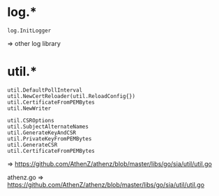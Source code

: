 # log.*

```
log.InitLogger
```
=> other log library

# util.*

```
util.DefaultPollInterval
util.NewCertReloader(util.ReloadConfig{})
util.CertificateFromPEMBytes
util.NewWriter
```

```
util.CSROptions
util.SubjectAlternateNames
util.GenerateKeyAndCSR
util.PrivateKeyFromPEMBytes
util.GenerateCSR
util.CertificateFromPEMBytes
```
=>
https://github.com/AthenZ/athenz/blob/master/libs/go/sia/util/util.go


athenz.go
=>
https://github.com/AthenZ/athenz/blob/master/libs/go/sia/util/util.go
